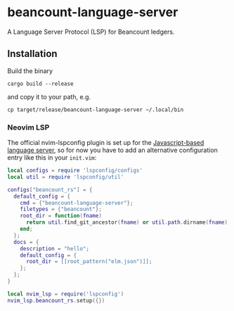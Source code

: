 # beancount-language-server

A Language Server Protocol (LSP) for Beancount ledgers.


## Installation

Build the binary

    cargo build --release

and copy it to your path, e.g.

    cp target/release/beancount-language-server ~/.local/bin

### Neovim LSP

The official nvim-lspconfig plugin is set up for the [Javascript-based language
server](https://github.com/polarmutex/beancount-language-server), so for now you
have to add an alternative configuration entry like this in your `init.vim`:

```lua
local configs = require 'lspconfig/configs'
local util = require 'lspconfig/util'

configs["beancount_rs"] = {
  default_config = {
    cmd = {"beancount-language-server"};
    filetypes = {"beancount"};
    root_dir = function(fname)
      return util.find_git_ancestor(fname) or util.path.dirname(fname)
    end;
  };
  docs = {
    description = "hello";
    default_config = {
      root_dir = [[root_pattern("elm.json")]];
    };
  };
}

local nvim_lsp = require('lspconfig')
nvim_lsp.beancount_rs.setup({})
```

